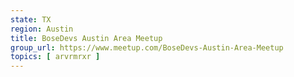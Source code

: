 ```yaml
---
state: TX
region: Austin
title: BoseDevs Austin Area Meetup
group_url: https://www.meetup.com/BoseDevs-Austin-Area-Meetup
topics: [ arvrmrxr ]
---
```

